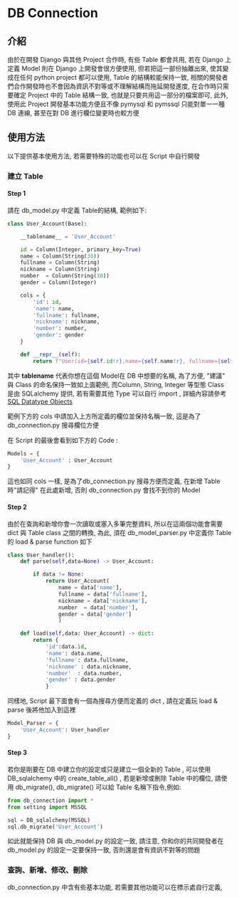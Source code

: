 # DB Connection

## 介紹
由於在開發 Django 與其他 Project 合作時, 有些 Table 都會共用, 若在 Django 上定義 Model 則在 Django 上開發會很方便使用, 但若把這一部份抽離出來, 使其變成在任何 python project 都可以使用, Table 的結構較能保持一致, 相關的開發者們合作開發時也不會因為資訊不對等或不理解結構而拖延開發進度, 在合作時只需要確定 Project 中的 Table 結構一致, 也就是只要共用這一部分的檔案即可, 此外, 使用此 Project 開發基本功能方便且不像 pymysql 和 pymssql 只能對單一一種 DB 連線, 甚至在對 DB 進行欄位變更時也較方便

## 使用方法

以下提供基本使用方法, 若需要特殊的功能也可以在 Script 中自行開發

### 建立 Table

#### Step 1
請在 db_model.py 中定義 Table的結構, 範例如下:
```python
class User_Account(Base):

    __tablename__ = 'User_Account'

    id = Column(Integer, primary_key=True)
    name = Column(String(30))
    fullname = Column(String)
    nickname = Column(String)
    number  = Column(String(30))
    gender = Column(Integer)

    cols = {
        'id': id,
        'name': name,
        'fullname': fullname,
        'nickname': nickname,
        'number': number,
        'gender': gender
    }

    def __repr__(self):
        return f"User(id={self.id!r},name={self.name!r}, fullname={self.fullname!r})"
``` 
其中 __tablename__ 代表你想在這個 Model在 DB 中想要的名稱, 為了方便, "建議" 與 Class 的命名保持一致如上面範例, 而Column, String, Integer 等型態 Class 是由 SQLalchemy 提供, 若有需要其他 Type 可以自行 import , 詳細內容請參考[SQL Datatype Objects](https://docs.sqlalchemy.org/en/14/core/types.html)

範例下方的 cols 中請加入上方所定義的欄位並保持名稱一致, 這是為了 db_connection.py 搜尋欄位方便

在 Script 的最後會看到如下方的 Code :
```Python
Models = {
    'User_Account' : User_Account
}
```
這也如同 cols 一樣, 是為了db_connection.py 搜尋方便而定義, 在新增 Table 時"請記得" 在此處新增, 否則 db_connection.py 會找不到你的 Model

#### Step 2
由於在查詢和新增你會一次讀取或塞入多筆完整資料, 所以在這兩個功能會需要 dict 與 Table class 之間的轉換, 為此, 須在 db_model_parser.py 中定義你 Table 的 load & parse function 如下

```python
class User_handler():
    def parse(self,data=None) -> User_Account:

        if data != None:
            return User_Account(
                name = data['name'],
                fullname = data['fullname'],
                nickname = data['nickname'],
                number  = data['number'],
                gender = data['gender']
                )

    def load(self,data: User_Account) -> dict:
        return {
            'id':data.id, 
            'name': data.name,
            'fullname': data.fullname,
            'nickname' : data.nickname,
            'number'  : data.number,
            'gender' : data.gender
            }
```
同樣地, Script 最下面會有一個為搜尋方便而定義的 dict , 請在定義玩 load & parse 後將他加入到這裡
```python
Model_Parser = {
    'User_Account': User_handler
}
```
#### Step 3
若你是剛要在 DB 中建立你的設定或只是建立一個全新的 Table , 可以使用 DB_sqlalchemy 中的 create_table_all() , 若是新增或刪除 Table 中的欄位, 請使用 db_migrate(), db_migrate() 可以給 Table 名稱下指令,例如:

```python
from db_connection import *
from setting import MSSQL

sql = DB_sqlalchemy(MSSQL)
sql.db_migrate('User_Account')
```
如此就能保持 DB 與 db_model.py 的設定一致, 請注意, 你和你的共同開發者在 db_model.py 的設定一定要保持一致, 否則還是會有資訊不對等的問題

### 查詢、新增、修改、刪除

db_connection.py 中含有些基本功能, 若需要其他功能可以在標示處自行定義, 
